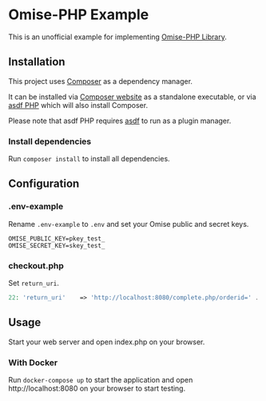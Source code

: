 # Omise-PHP Example

This is an unofficial example for implementing [Omise-PHP Library](https://github.com/omise/omise-php).

## Installation

This project uses [Composer](https://getcomposer.org/) as a dependency manager.

It can be installed via [Composer website](https://getcomposer.org/doc/00-intro.md#installation-linux-unix-macos) as a standalone executable, or via [asdf PHP](https://github.com/asdf-community/asdf-php) which will also install Composer.

Please note that asdf PHP requires [asdf](https://asdf-vm.com/#/core-manage-asdf) to run as a plugin manager.

### Install dependencies

Run `composer install` to install all dependencies.

## Configuration

### .env-example

Rename `.env-example` to `.env` and set your Omise public and secret keys.

```
OMISE_PUBLIC_KEY=pkey_test_
OMISE_SECRET_KEY=skey_test_
```

### checkout.php

Set `return_uri`.

```php
22: 'return_uri'	=> 'http://localhost:8080/complete.php/orderid=' . $order_id,
```

## Usage

Start your web server and open index.php on your browser.

### With Docker

Run `docker-compose up` to start the application and open http://localhost:8080 on your browser to start testing.
